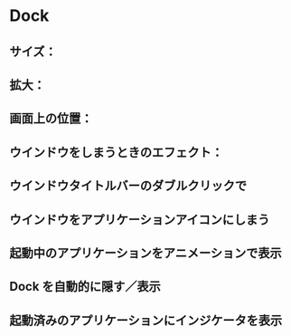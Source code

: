 Dock
====

サイズ：
-------

拡大：
-----

画面上の位置：
-------------

ウインドウをしまうときのエフェクト：
-----------------------------------

ウインドウタイトルバーのダブルクリックで
----------------------------------------

ウインドウをアプリケーションアイコンにしまう
--------------------------------------------

起動中のアプリケーションをアニメーションで表示
----------------------------------------------

Dock を自動的に隠す／表示
-------------------------

起動済みのアプリケーションにインジケータを表示
----------------------------------------------

